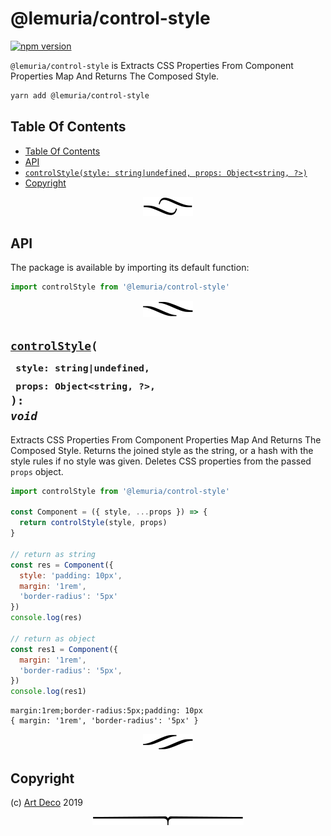 # @lemuria/control-style

[![npm version](https://badge.fury.io/js/%40lemuria%2Fcontrol-style.svg)](https://npmjs.org/package/@lemuria/control-style)

`@lemuria/control-style` is Extracts CSS Properties From Component Properties Map And Returns The Composed Style.

```sh
yarn add @lemuria/control-style
```

## Table Of Contents

- [Table Of Contents](#table-of-contents)
- [API](#api)
- [`controlStyle(style: string|undefined, props: Object<string, ?>)`](#controlstylestyle-stringundefinedprops-objectstring--void)
- [Copyright](#copyright)

<p align="center"><a href="#table-of-contents">
  <img src="/.documentary/section-breaks/0.svg?sanitize=true">
</a></p>

## API

The package is available by importing its default function:

```js
import controlStyle from '@lemuria/control-style'
```

<p align="center"><a href="#table-of-contents">
  <img src="/.documentary/section-breaks/1.svg?sanitize=true">
</a></p>

## <code><ins>controlStyle</ins>(</code><sub><br/>&nbsp;&nbsp;`style: string|undefined,`<br/>&nbsp;&nbsp;`props: Object<string, ?>,`<br/></sub><code>): <i>void</i></code>

Extracts CSS Properties From Component Properties Map And Returns The Composed Style. Returns the joined style as the string, or a hash with the style rules if no style was given. Deletes CSS properties from the passed `props` object.

```js
import controlStyle from '@lemuria/control-style'

const Component = ({ style, ...props }) => {
  return controlStyle(style, props)
}

// return as string
const res = Component({
  style: 'padding: 10px',
  margin: '1rem',
  'border-radius': '5px'
})
console.log(res)

// return as object
const res1 = Component({
  margin: '1rem',
  'border-radius': '5px',
})
console.log(res1)
```
```
margin:1rem;border-radius:5px;padding: 10px
{ margin: '1rem', 'border-radius': '5px' }
```

<p align="center"><a href="#table-of-contents">
  <img src="/.documentary/section-breaks/2.svg?sanitize=true">
</a></p>

## Copyright

(c) [Art Deco][1] 2019

[1]: https://artd.eco

<p align="center"><a href="#table-of-contents">
  <img src="/.documentary/section-breaks/-1.svg?sanitize=true">
</a></p>